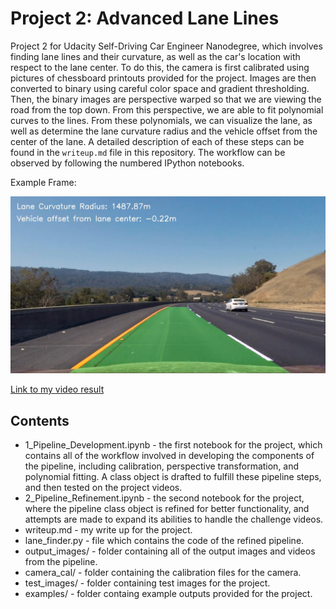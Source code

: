 # Project 2: Advanced Lane Lines

Project 2 for Udacity Self-Driving Car Engineer Nanodegree, which involves finding lane lines and their curvature, as well as the car's location with respect to the lane center. To do this, the camera is first calibrated using pictures of chessboard printouts provided for the project. Images are then converted to binary using careful color space and gradient thresholding. Then, the binary images are perspective warped so that we are viewing the road from the top down. From this perspective, we are able to fit polynomial curves to the lines. From these polynomials, we can visualize the lane, as well as determine the lane curvature radius and the vehicle offset from the center of the lane. A detailed description of each of these steps can be found in the `writeup.md` file in this repository. The workflow can be observed by following the numbered IPython notebooks.

Example Frame:

![Example](output_images/test3.jpg)

[Link to my video result](./output_images/project_video_output.mp4)

## Contents

- 1_Pipeline_Development.ipynb - the first notebook for the project, which contains all of the workflow involved in developing the components of the pipeline, including calibration, perspective transformation, and polynomial fitting. A class object is drafted to fulfill these pipeline steps, and then tested on the project videos.
- 2_Pipeline_Refinement.ipynb - the second notebook for the project, where the pipeline class object is refined for better functionality, and attempts are made to expand its abilities to handle the challenge videos.
- writeup.md - my write up for the project.
- lane_finder.py - file which contains the code of the refined pipeline.
- output_images/ - folder containing all of the output images and videos from the pipeline.
- camera_cal/ - folder containing the calibration files for the camera.
- test_images/ - folder containing test images for the project.
- examples/ - folder containg example outputs provided for the project.